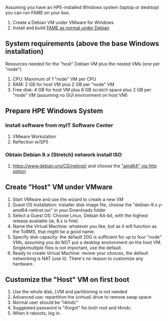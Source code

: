 Assuming you have an HPE-installed Windows system (laptop or desktop) you can run FAME on your box.

1. Create a Debian VM under VMware for Windows
1. Install and build [FAME as normal under Debian](https://github.com/FabricAttachedMemory/Emulation)

## System requirements (above the base Windows installation)
Resources needed for the "host" Debian VM plus the nested VMs (one per "node")
1. CPU: Maximum of 1 "node" VM per CPU
2. RAM: 2 GB for host VM plus 2 GB per "node" VM
3. Free disk: 4 GB for host VM plus 8 GB scratch space plus 2 GB per "node" VM (assuming no GUI environment on host VM)

## Prepare HPE Windows System
### Install software from myIT Software Center
1. VMware Workstation
1. Reflection w/SP5
### Obtain Debian 9.x (Stretch) network install ISO
1. https://www.debian.org/CD/netinst/ and choose the ["amd64" via http option](https://cdimage.debian.org/debian-cd/current/amd64/iso-cd/debian-9.3.0-amd64-netinst.iso)

## Create "Host" VM under VMware
1. Start VMware and use the wizard to create a new VM
1. Guest OS Installation: installer disk image file, choose the "debian-9.x.y-amd64-netinst.iso" in your Downloads folder
1. Select a Guest OS: Choose Linux, Debian 64-bit, with the highest release available (ie, 8.x is fine)
1. Name the Virtual Machine: whatever you like, but as it will function as the ToRMS, that might be a good name.
1. Specify disk capacity:  the default 20G is sufficient for up to four "node" VMs, assuming you do NOT put a desktop environment on the host VM.  Single/multiple files is not important, use the default.
1. Ready to create Virtual Machine: review your choices, the default networking is NAT (use it).  There's no reason to customize any hardware.

## Customize the "Host" VM on first boot
1. Use the whole disk, LVM and partitioning is not needed
2. Advanced use: repartition the (virtual) drive to remove swap space
3. Normal user should be "l4mdc"
4. Suggested password is "iforgot" for both root and l4mdc.
5. When it reboots, log in.
